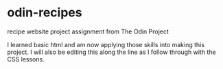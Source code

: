 # odin-recipes
recipe website project assignment from The Odin Project

I learned basic html and am now applying those skills into making this project.
I will also be editing this along the line as I follow through with the CSS lessons.
